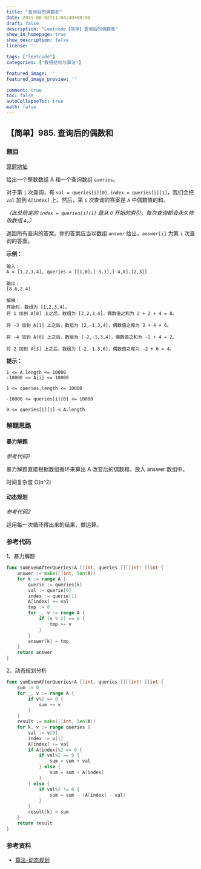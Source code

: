 ```yaml
---
title: "查询后的偶数和"
date: 2019-08-02T11:04:49+08:00
draft: false
description: "Leetcode【简单】查询后的偶数和"
show_in_homepage: true
show_description: false
license: ''

tags: ["leetcode"]
categories: ["数据结构与算法"]

featured_image: ''
featured_image_preview: ''

comment: true
toc: false
autoCollapseToc: true
math: false
---
```


<!--more-->


## 【简单】985. 查询后的偶数和

### 题目

[原题地址](https://leetcode-cn.com/problems/sum-of-even-numbers-after-queries/)

给出一个整数数组 A 和一个查询数组 `queries`。

对于第 `i` 次查询，有 `val = queries[i][0]`, `index = queries[i][1]`，我们会把 `val` 加到 `A[index]` 上。然后，第 `i` 次查询的答案是 `A` 中偶数值的和。

_（此处给定的 `index = queries[i][1]` 是从 `0` 开始的索引，每次查询都会永久修改数组 `A`。）_

返回所有查询的答案。你的答案应当以数组 `answer` 给出，`answer[i]` 为第 `i` 次查询的答案。

**示例：**

```text
输入：
A = [1,2,3,4], queries = [[1,0],[-3,1],[-4,0],[2,3]]

输出：
[8,6,2,4]

解释：
开始时，数组为 [1,2,3,4]。
将 1 加到 A[0] 上之后，数组为 [2,2,3,4]，偶数值之和为 2 + 2 + 4 = 8。

将 -3 加到 A[1] 上之后，数组为 [2,-1,3,4]，偶数值之和为 2 + 4 = 6。

将 -4 加到 A[0] 上之后，数组为 [-2,-1,3,4]，偶数值之和为 -2 + 4 = 2。

将 2 加到 A[3] 上之后，数组为 [-2,-1,3,6]，偶数值之和为 -2 + 6 = 4。
```

**提示：**

```text
1 <= A.length <= 10000
-10000 <= A[i] <= 10000

1 <= queries.length <= 10000

-10000 <= queries[i][0] <= 10000

0 <= queries[i][1] < A.length
```

### 解题思路

#### 暴力解题

_参考代码1_

暴力解题直接根据数组循环来算出 A 改变后的偶数和，放入 answer 数组中。

时间复杂度 O\(n^2\)

#### 动态规划

_参考代码2_

运用每一次循环得出来的结果，做运算。

### 参考代码

1、暴力解题

```go
func sumEvenAfterQueries(A []int, queries [][]int) []int {
    answer := make([]int, len(A))
    for k := range A {
        querie := queries[k]
        val := querie[0]
        index := querie[1]
        A[index] += val
        tmp := 0
        for _, v := range A {
            if (v % 2) == 0 {
                tmp += v
            }
        }
        answer[k] = tmp
    }
    return answer
}
```

2、动态规划分析

```go
func sumEvenAfterQueries(A []int, queries [][]int) []int {
    sum := 0
    for _, v := range A {
        if v%2 == 0 {
            sum += v
        }
    }
    result := make([]int, len(A))
    for k, v := range queries {
        val := v[0]
        index := v[1]
        A[index] += val
        if A[index]%2 == 0 {
            if val%2 == 0 {
                sum = sum + val
            } else {
                sum = sum + A[index]
            }
        } else {
            if val%2 != 0 {
                sum = sum - (A[index] - val)
            }
        }
        result[k] = sum
    }
    return result
}
```

### 参考资料

* [算法-动态规划](https://blog.csdn.net/u013309870/article/details/75193592)

